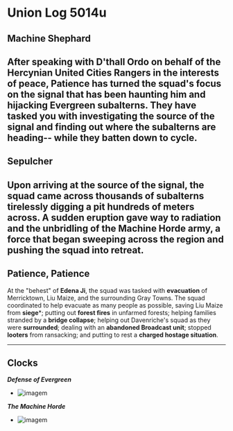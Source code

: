 # Union Log  5014u
## Machine Shephard
  After speaking with D'thall Ordo on behalf of the **Hercynian United Cities Rangers** in the interests of peace, Patience has turned the squad's focus on the signal that has been **haunting** him and **hijacking** Evergreen subalterns. They have tasked you with investigating the **source** of the signal and finding out where the subalterns are heading-- while they batten down to cycle.
---

## Sepulcher
  Upon arriving at the source of the signal, the squad came across **thousands** of subalterns **tirelessly digging** a pit hundreds of meters across. A sudden **eruption** gave way to radiation and the unbridling of the **Machine Horde** army, a force that began sweeping across the region and pushing the squad into retreat.
---

## Patience, Patience
  At the "behest" of **Edena Ji**, the squad was tasked with **evacuation** of Merricktown, Liu Maize, and the surrounding Gray Towns. The squad coordinated to help evacuate as many people as possible, saving Liu Maize from **siege***; putting out **forest fires** in unfarmed forests; helping families stranded by a **bridge collapse**; helping out Davenriche's squad as they were **surrounded**; dealing with an **abandoned Broadcast unit**; stopped **looters** from ransacking; and putting to rest a **charged hostage situation**.


---
## Clocks

***Defense of Evergreen***
- ![imagem](clocks/06/6clock_5.png)

***The Machine Horde***
- ![imagem](clocks/06/6clock_0.png)
